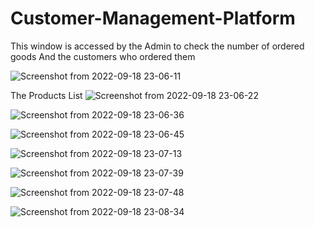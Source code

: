 # Customer-Management-Platform

This window is accessed by the Admin to check the number of ordered goods And the customers who ordered them

![Screenshot from 2022-09-18 23-06-11](https://user-images.githubusercontent.com/111923574/190926719-adfd4906-3b91-4c10-9681-04dafa98996d.png)

The Products List
![Screenshot from 2022-09-18 23-06-22](https://user-images.githubusercontent.com/111923574/190926725-0847ef53-aa21-497a-8c74-319e1551231b.png)

![Screenshot from 2022-09-18 23-06-36](https://user-images.githubusercontent.com/111923574/190926731-133c1196-112e-45e6-8999-16e34c6e10bf.png)

![Screenshot from 2022-09-18 23-06-45](https://user-images.githubusercontent.com/111923574/190926738-846d162e-1f29-47e8-9af9-9ad2c29b0b1c.png)

![Screenshot from 2022-09-18 23-07-13](https://user-images.githubusercontent.com/111923574/190926743-34a83725-f188-4309-beee-43693c6de756.png)

![Screenshot from 2022-09-18 23-07-39](https://user-images.githubusercontent.com/111923574/190926746-77ba5a01-a8cb-41c2-aae9-6809113ea218.png)

![Screenshot from 2022-09-18 23-07-48](https://user-images.githubusercontent.com/111923574/190926750-42912cb8-e2bc-4955-8ce2-796f631de265.png)

![Screenshot from 2022-09-18 23-08-34](https://user-images.githubusercontent.com/111923574/190926757-93df6d29-c433-4e27-99ef-89098d34ab9d.png)
